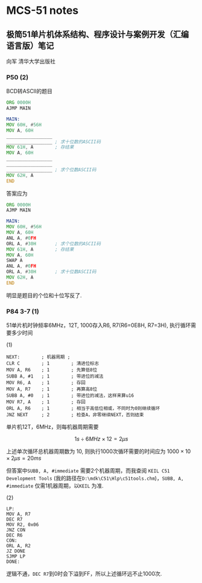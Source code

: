 MCS-51 notes
============

## 极简51单片机体系结构、程序设计与案例开发（汇编语言版）笔记

向军 清华大学出版社

### P50 (2)

BCD转ASCII的题目

```asm
ORG 0000H
AJMP MAIN

MAIN:
MOV 60H, #56H
MOV A, 60H
_________________ 
_________________ ; 求十位数的ASCII码
MOV 61H, A        ; 存结果
MOV A, 60H
_________________ 
_________________
_________________ ; 求个位数ASCII码
MOV 62H, A
END
```

答案应为

```asm
ORG 0000H
AJMP MAIN

MAIN:
MOV 60H, #56H
MOV A, 60H
ANL A, #0FH       
ORL A, #30H       ; 求个位数的ASCII码
MOV 61H, A        ; 存结果
MOV A, 60H
SWAP A 
ANL A, #0FH
ORL A, #30H       ; 求十位数ASCII码
MOV 62H, A
END
```

明显是题目的个位和十位写反了.

### P84 3-7 (1)

51单片机时钟频率6MHz，12T, 1000存入R6, R7(R6=0E8H, R7=3H), 执行循环需要多少时间

(1)

```ASM
NEXT:        ; 机器周期 ;
CLR C        ; 1        ; 清进位标志
MOV A, R6    ; 1        ; 先算低8位
SUBB A, #1   ; 1        ; 带进位的减法
MOV R6, A    ; 1        ; 存回
MOV A, R7    ; 1        ; 再算高8位
SUBB A, #0   ; 1        ; 带进位的减法，这样来算u16
MOV R7, A    ; 1        ; 存回
ORL A, R6    ; 1        ; 相当于高低位相或，不同时为0则继续循环
JNZ NEXT     ; 2        ; 检查A，非零继续NEXT，否则结束
```

单片机12T，6MHz，则每机器周期需要 

$$
1s\div{6MHz} \times 12 = 2\mu s
$$

上述单次循环总机器周期数为 10, 则执行1000次循环需要的时间应为 $1000 \times 10 \times 2\mu s = 20ms$ 


但答案中`SUBB, A, #immediate` 需要2个机器周期，而我查阅 `KEIL C51 Development Tools` (我的路径在`D:\mdk\C51\Hlp\c51tools.chm`)，`SUBB, A, #immediate` 仅需1机器周期，以`KEIL` 为准.

(2)

```ASM
LP:
MOV A, R7
DEC R7
MOV R2, 0x06
JNZ CON
DEC R6
CON:
ORL A, R2
JZ DONE
SJMP LP
DONE:
```

逻辑不通，`DEC R7`到0时会下溢到FF，所以上述循环远不止1000次.
